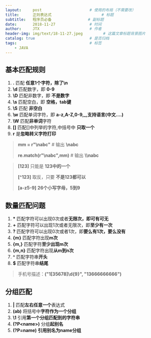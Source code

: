 ```yaml
---
layout:     post                     # 使用的布局（不需要改）
title:      正则表达式                      # 标题 
subtitle:   程序员必备                # 副标题
date:       2018-11-27               # 时间
author:     JTX                      # 作者
header-img: img/text/18-11-27.jpeg         # 这篇文章标题背景图片
catalog: true                        # 是否归档
tags:                                # 标签
    - JAVA
---
```


## 基本匹配规则

1. **.** 匹配 **任意1个字符，除了\n**
2. **\d** 匹配数字，即 **0-9**
3. **\D** 匹配非数字，即 **不是数字**
4. **\s** 匹配空白，即 **空格，tab键**
5. **\S** 匹配 **非空白**
6. **\w** 匹配单词字符，即 **a-z,A-Z,0-9,_,支持语言(中文....)**
7. **\W** 匹配**非单词**字符
8. **[]** 匹配[]中列举的字符,中括号中 **只取一个**
9. **r** 是**忽略转义字符打印**

> **mm = r"\nabc"**
> \# 输出 **\\nabc**
> 
> **re.match(r"\\nabc",mm)**
> \# 输出 **\\\\nabc**


>**[123]**   只能是 **123中的一个**
>
>**[^123]**  取反，只要 **不是123都可以**
>
>**[a-z5-9]**  **26个小写字母，5到9**

## 数量匹配问题

1. **\*** 匹配字符可以出现0次或者**无限次，即可有可无**
2. **+** 匹配字符可以出现1次或者无限次，即**至少有一次**
3. **?** 匹配字符可以出现0次或者1次，即**要么有1次，要么没有**
4. **{m}** 匹配字符出现**m次**
5. **{m,}** 匹配字符**至少出现m次**
6. **{m,n}** 匹配字符出现**从m到n次**
7. **^** 匹配字符串**开头**
8. **$** 匹配字符串**结尾**

> 手机号描述：**("1[35678]\d{9}", "13666666666")**

## 分组匹配

1. **&#124;** 匹配**左右任意一个**表达式
2. **(ab)**  将括号中**字符作为一个分组**
3. **\1**  引用**第一个分组匹配到的字符串**
4. **(?P&lt;name&gt;)** 分组**起别名**
5. **(?P=name)**  **引用别名为name分组**